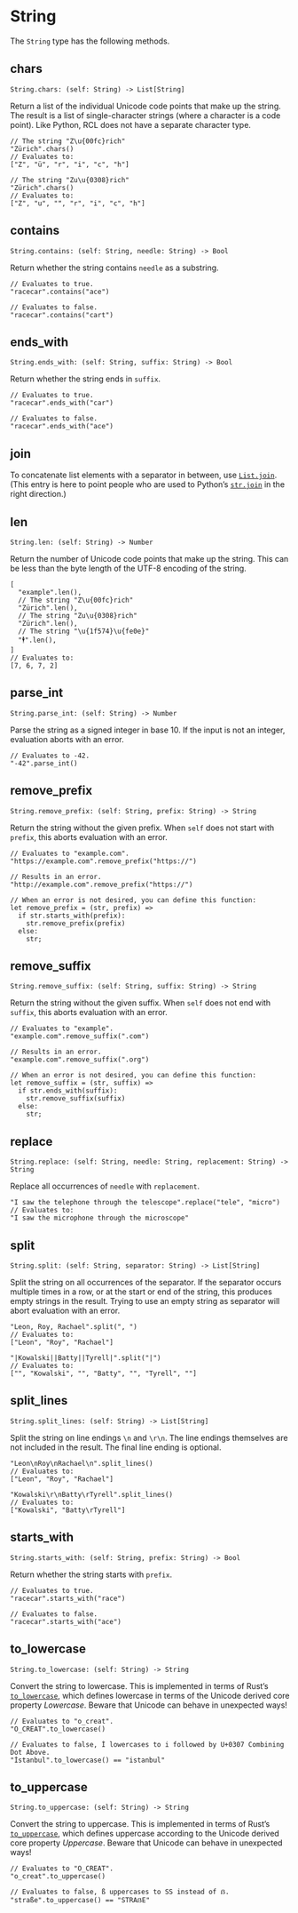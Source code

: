 # String

The `String` type has the following methods.

## chars

```rcl
String.chars: (self: String) -> List[String]
```

Return a list of the individual Unicode code points that make up the string. The
result is a list of single-character strings (where a character is a code point).
Like Python, <abbr>RCL</abbr> does not have a separate character type.

```rcl
// The string "Z\u{00fc}rich"
"Zürich".chars()
// Evaluates to:
["Z", "ü", "r", "i", "c", "h"]

// The string "Zu\u{0308}rich"
"Zürich".chars()
// Evaluates to:
["Z", "u", "̈", "r", "i", "c", "h"]
```

## contains

```rcl
String.contains: (self: String, needle: String) -> Bool
```

Return whether the string contains `needle` as a substring.

```rcl
// Evaluates to true.
"racecar".contains("ace")

// Evaluates to false.
"racecar".contains("cart")
```

## ends_with

```rcl
String.ends_with: (self: String, suffix: String) -> Bool
```

Return whether the string ends in `suffix`.

```rcl
// Evaluates to true.
"racecar".ends_with("car")

// Evaluates to false.
"racecar".ends_with("ace")
```

## join

To concatenate list elements with a separator in between,
use [`List.join`](type_list.md#join).
(This entry is here to point people who are used to Python’s
[`str.join`](https://docs.python.org/3/library/stdtypes.html#str.join)
in the right direction.)

## len

```rcl
String.len: (self: String) -> Number
```

Return the number of Unicode code points that make up the string. This can be
less than the byte length of the <abbr>UTF-8</abbr> encoding of the string.

```rcl
[
  "example".len(),
  // The string "Z\u{00fc}rich"
  "Zürich".len(),
  // The string "Zu\u{0308}rich"
  "Zürich".len(),
  // The string "\u{1f574}\u{fe0e}"
  "🕴︎".len(),
]
// Evaluates to:
[7, 6, 7, 2]
```

## parse_int

```rcl
String.parse_int: (self: String) -> Number
```

Parse the string as a signed integer in base 10. If the input is not an integer,
evaluation aborts with an error.

```rcl
// Evaluates to -42.
"-42".parse_int()
```

## remove_prefix

```rcl
String.remove_prefix: (self: String, prefix: String) -> String
```

Return the string without the given prefix. When `self` does not start with
`prefix`, this aborts evaluation with an error.

```rcl
// Evaluates to "example.com".
"https://example.com".remove_prefix("https://")

// Results in an error.
"http://example.com".remove_prefix("https://")

// When an error is not desired, you can define this function:
let remove_prefix = (str, prefix) =>
  if str.starts_with(prefix):
    str.remove_prefix(prefix)
  else:
    str;
```

## remove_suffix

```rcl
String.remove_suffix: (self: String, suffix: String) -> String
```

Return the string without the given suffix. When `self` does not end with
`suffix`, this aborts evaluation with an error.

```rcl
// Evaluates to "example".
"example.com".remove_suffix(".com")

// Results in an error.
"example.com".remove_suffix(".org")

// When an error is not desired, you can define this function:
let remove_suffix = (str, suffix) =>
  if str.ends_with(suffix):
    str.remove_suffix(suffix)
  else:
    str;
```

## replace

```rcl
String.replace: (self: String, needle: String, replacement: String) -> String
```

Replace all occurrences of `needle` with `replacement`.

```rcl
"I saw the telephone through the telescope".replace("tele", "micro")
// Evaluates to:
"I saw the microphone through the microscope"
```

## split

```rcl
String.split: (self: String, separator: String) -> List[String]
```

Split the string on all occurrences of the separator. If the separator occurs
multiple times in a row, or at the start or end of the string, this produces
empty strings in the result. Trying to use an empty string as separator will
abort evaluation with an error.

```rcl
"Leon, Roy, Rachael".split(", ")
// Evaluates to:
["Leon", "Roy", "Rachael"]

"|Kowalski||Batty||Tyrell|".split("|")
// Evaluates to:
["", "Kowalski", "", "Batty", "", "Tyrell", ""]
```

## split_lines

```rcl
String.split_lines: (self: String) -> List[String]
```

Split the string on line endings `\n` and `\r\n`. The line endings themselves
are not included in the result. The final line ending is optional.

```rcl
"Leon\nRoy\nRachael\n".split_lines()
// Evaluates to:
["Leon", "Roy", "Rachael"]

"Kowalski\r\nBatty\rTyrell".split_lines()
// Evaluates to:
["Kowalski", "Batty\rTyrell"]
```

## starts_with

```rcl
String.starts_with: (self: String, prefix: String) -> Bool
```

Return whether the string starts with `prefix`.

```rcl
// Evaluates to true.
"racecar".starts_with("race")

// Evaluates to false.
"racecar".starts_with("ace")
```

## to_lowercase

```rcl
String.to_lowercase: (self: String) -> String
```

Convert the string to lowercase. This is implemented in terms of Rust’s
[`to_lowercase`](https://doc.rust-lang.org/std/primitive.str.html#method.to_lowercase),
which defines lowercase in terms of the Unicode derived core property _Lowercase_.
Beware that Unicode can behave in unexpected ways!

```rcl
// Evaluates to "o_creat".
"O_CREAT".to_lowercase()

// Evaluates to false, İ lowercases to i followed by U+0307 Combining Dot Above.
"İstanbul".to_lowercase() == "istanbul"
```

## to_uppercase

```rcl
String.to_uppercase: (self: String) -> String
```

Convert the string to uppercase. This is implemented in terms of Rust’s
[`to_uppercase`](https://doc.rust-lang.org/std/primitive.str.html#method.to_uppercase),
which defines uppercase according to the Unicode derived core property _Uppercase_.
Beware that Unicode can behave in unexpected ways!

```rcl
// Evaluates to "O_CREAT".
"o_creat".to_uppercase()

// Evaluates to false, ß uppercases to SS instead of ẞ.
"straße".to_uppercase() == "STRAẞE"
```
